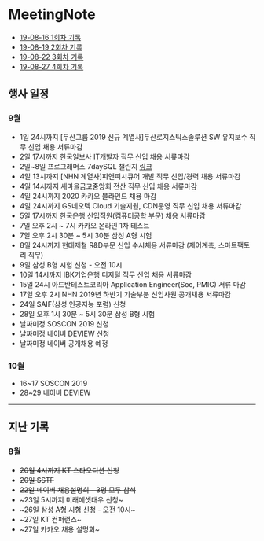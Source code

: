 # MeetingNote

- [19-08-16 1회차 기록](https://github.com/jobhope/MeetingNote/blob/master/meetingNote/20190816_1.md)
- [19-08-19 2회차 기록](https://github.com/jobhope/MeetingNote/blob/master/meetingNote/20190819_2.md)
- [19-08-22 3회차 기록](https://github.com/jobhope/MeetingNote/blob/master/meetingNote/20190822_3.md)
- [19-08-27 4회차 기록](https://github.com/jobhope/MeetingNote/blob/master/meetingNote/20190827_4.md)

## 행사 일정

### 9월
- 1일 24시까지 [두산그룹 2019 신규 계열사]두산로지스틱스솔루션 SW 유지보수 직무 신입 채용 서류마감
- 2일 17시까지 한국일보사 IT개발자 직무 신입 채용 서류마감
- 2일~8일 프로그래머스 7daySQL 챌린지 [링크](https://programmers.co.kr/events/7day-sql?utm_source=programmers&utm_medium=learn_7daySQL&utm_campaign=7daySQL)
- 4일 13시까지 [NHN 계열사]피앤피시큐어 개발 직무 신입/경력 채용 서류마감
- 4일 14시까지 새마을금고중앙회 전산 직무 신입 채용 서류마감
- 4일 24시까지 2020 카카오 블라인드 채용 마감
- 4일 24시까지 GS네오텍 Cloud 기술지원, CDN운영 직무 신입 채용 서류마감
- 5일 17시까지 한국은행 신입직원(컴퓨터공학 부문) 채용 서류마감
- 7일 오후 2시 ~ 7시 카카오 온라인 1차 테스트
- 7일 오후 2시 30분 ~ 5시 30분 삼성 A형 시험
- 8일 24시까지 현대제철 R&D부문 신입 수시채용 서류마감 (제어계측, 스마트팩토리 직무)
- 9일 삼성 B형 시험 신청 - 오전 10시
- 10일 14시까지 IBK기업은행 디지털 직무 신입 채용 서류마감
- 15일 24시 아드반테스트코리아 Application Engineer(Soc, PMIC) 서류 마감 
- 17일 오후 2시 NHN 2019년 하반기 기술부분 신입사원 공개채용 서류마감
- 24일 SAIF(삼성 인공지능 포럼) 신청
- 28일 오후 1시 30분 ~ 5시 30분 삼성 B형 시험
- 날짜미정 SOSCON 2019 신청
- 날짜미정 네이버 DEVIEW 신청
- 날짜미정 네이버 공개채용 예정

### 10월
- 16~17 SOSCON 2019
- 28~29 네이버 DEVIEW


---
## 지난 기록

### 8월
- ~~20일 4시까지 KT 스타오디션 신청~~
- ~~20일 SSTF~~
- ~~22일 네이버 채용설명회 - 3명 모두 참석~~
- ~23일 5시까지 미래에셋대우 신청~
- ~26일 삼성 A형 시험 신청 - 오전 10시~
- ~27일 KT 컨퍼런스~
- ~27일 카카오 채용 설명회~
